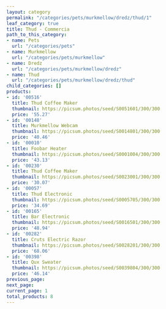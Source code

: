 ```yaml
---
layout: category
permalink: "/categories/pets/murkmellow/dredz/thud/1"
leaf_category: true
title: Thud - Commercia
path_to_this_category:
- name: Pets
  url: "/categories/pets"
- name: Murkmellow
  url: "/categories/pets/murkmellow"
- name: Dredz
  url: "/categories/pets/murkmellow/dredz"
- name: Thud
  url: "/categories/pets/murkmellow/dredz/thud"
child_categories: []
products:
- id: '00516'
  title: Thud Coffee Maker
  thumbnail: https://picsum.photos/seed/S0051601/300/300
  price: '55.27'
- id: '00148'
  title: Murkmellow Webcam
  thumbnail: https://picsum.photos/seed/S0014801/300/300
  price: '40.46'
- id: '00010'
  title: Foobar Heater
  thumbnail: https://picsum.photos/seed/S0001004/300/300
  price: '43.13'
- id: '00230'
  title: Thud Coffee Maker
  thumbnail: https://picsum.photos/seed/S0023001/300/300
  price: '30.07'
- id: '00057'
  title: Thud Electronic
  thumbnail: https://picsum.photos/seed/S0005705/300/300
  price: '34.69'
- id: '00165'
  title: Bar Electronic
  thumbnail: https://picsum.photos/seed/S0016501/300/300
  price: '48.94'
- id: '00282'
  title: Cruts Electric Razor
  thumbnail: https://picsum.photos/seed/S0028201/300/300
  price: '68.06'
- id: '00398'
  title: Qux Sweater
  thumbnail: https://picsum.photos/seed/S0039804/300/300
  price: '46.14'
previous_page: 
next_page: 
current_page: 1
total_products: 8
---
```

